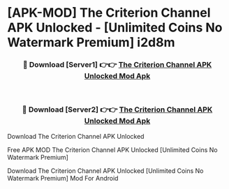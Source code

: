 # [APK-MOD] The Criterion Channel APK Unlocked - [Unlimited Coins No Watermark Premium] i2d8m



<div align="center">
<h3>🔴 Download [Server1] 👉👉 <a href="https://momento.my/?title=The_Criterion_Channel_APK_Unlocked">The Criterion Channel APK Unlocked Mod Apk</a></h3><br>

<h3>🔴 Download [Server2] 👉👉 <a href="https://momento.my/?title=The_Criterion_Channel_APK_Unlocked">The Criterion Channel APK Unlocked Mod Apk</a></h3>
</div>



Download The Criterion Channel APK Unlocked 

Free APK MOD The Criterion Channel APK Unlocked [Unlimited Coins No Watermark Premium]

Download The Criterion Channel APK Unlocked [Unlimited Coins No Watermark Premium] Mod For Android
